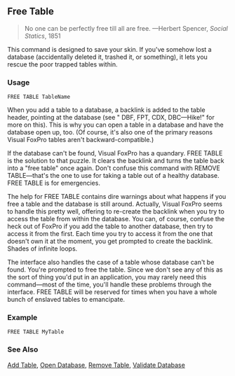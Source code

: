 ## Free Table

>No one can be perfectly free till all are free.   &mdash;Herbert Spencer, *Social Statics*, 1851

This command is designed to save your skin. If you've somehow lost a database (accidentally deleted it, trashed it, or something), it lets you rescue the poor trapped tables within. 

### Usage

```foxpro
FREE TABLE TableName
```

When you add a table to a database, a backlink is added to the table header, pointing at the database (see " DBF, FPT, CDX, DBC&mdash;Hike!" for more on this). This is why you can open a table in a database and have the database open up, too. (Of course, it's also one of the primary reasons Visual FoxPro tables aren't backward-compatible.)

If the database can't be found, Visual FoxPro has a quandary. FREE TABLE is the solution to that puzzle. It clears the backlink and turns the table back into a "free table" once again. Don't confuse this command with REMOVE TABLE&mdash;that's the one to use for taking a table out of a healthy database. FREE TABLE is for emergencies.

The help for FREE TABLE contains dire warnings about what happens if you free a table and the database is still around. Actually, Visual FoxPro seems to handle this pretty well, offering to re-create the backlink when you try to access the table from within the database. You can, of course, confuse the heck out of FoxPro if you add the table to another database, then try to access it from the first. Each time you try to access it from the one that doesn't own it at the moment, you get prompted to create the backlink. Shades of infinite loops.

The interface also handles the case of a table whose database can't be found. You're prompted to free the table. Since we don't see any of this as the sort of thing you'd put in an application, you may rarely need this command&mdash;most of the time, you'll handle these problems through the interface. FREE TABLE will be reserved for times when you have a whole bunch of enslaved tables to emancipate.

### Example

```foxpro
FREE TABLE MyTable
```
### See Also

[Add Table](s4g314.md), [Open Database](s4g316.md), [Remove Table](s4g314.md), [Validate Database](s4g319.md)